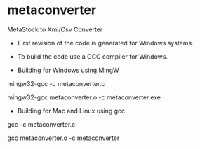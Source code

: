 # metaconverter
MetaStock to Xml/Csv Converter

- First revision of the code is generated for Windows systems. 
- To build the code use a GCC compiler for Windows. 


- Building for Windows using MingW

mingw32-gcc -c metaconverter.c

mingw32-gcc metaconverter.o -c metaconverter.exe

- Building for Mac and Linux using gcc

gcc -c metaconverter.c

gcc metaconverter.o -c metaconverter
